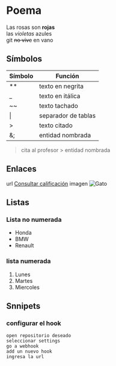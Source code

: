 # Poema
Las rosas son **rojas**  
las _violetas_ azules  
git ~~no vive~~ en vano

## Símbolos

|Símbolo| Función|
|-|-|
|**|texto en negrita|
|_|texto en itálica|
|~~|texto tachado|
| \| | separador de tablas|
|>| texto citado|
|&;| entidad nombrada|

>cita al profesor
&gt; entidad nombrada

## Enlaces

url [Consultar calificación](https://www.uv.mx/calificaciones)
imagen ![Gato](https://goo.su/xury)

## Listas
### Lista no numerada
* Honda
* BMW
* Renault
  
### lista numerada
1. Lunes
2. Martes
3. Miercoles

## Snnipets

### configurar el hook

```
open repositorio deseado
seleccionar settings
go a webhook
add un nuevo hook
ingresa la url
```

